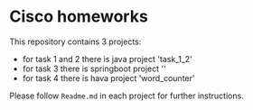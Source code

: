 # Cisco homeworks

This repository contains 3 projects:
- for task 1 and 2 there is java project 'task_1_2'
- for task 3 there is springboot project ''
- for task 4 there is hava project 'word_counter'

Please follow `Readme.md` in each project for further instructions. 
